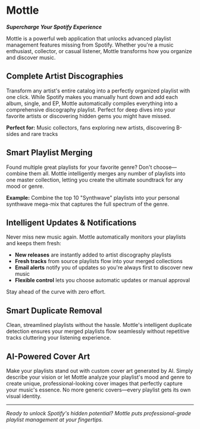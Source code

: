 # Mottle

***Supercharge Your Spotify Experience***

Mottle is a powerful web application that unlocks advanced playlist management features missing from Spotify. Whether
you're a music enthusiast, collector, or casual listener, Mottle transforms how you organize and discover music.

## Complete Artist Discographies

Transform any artist's entire catalog into a perfectly organized playlist with one click. While Spotify makes you
manually hunt down and add each album, single, and EP, Mottle automatically compiles everything into a comprehensive
discography playlist. Perfect for deep dives into your favorite artists or discovering hidden gems you might have
missed.

**Perfect for:** Music collectors, fans exploring new artists, discovering B-sides and rare tracks

## Smart Playlist Merging

Found multiple great playlists for your favorite genre? Don't choose—combine them all. Mottle intelligently merges any
number of playlists into one master collection, letting you create the ultimate soundtrack for any mood or genre.

**Example:** Combine the top 10 "Synthwave" playlists into your personal synthwave mega-mix that captures the full
spectrum of the genre.

## Intelligent Updates & Notifications

Never miss new music again. Mottle automatically monitors your playlists and keeps them fresh:
- **New releases** are instantly added to artist discography playlists
- **Fresh tracks** from source playlists flow into your merged collections
- **Email alerts** notify you of updates so you're always first to discover new music
- **Flexible control** lets you choose automatic updates or manual approval

Stay ahead of the curve with zero effort.

## Smart Duplicate Removal

Clean, streamlined playlists without the hassle. Mottle's intelligent duplicate detection ensures your merged playlists
flow seamlessly without repetitive tracks cluttering your listening experience.

## AI-Powered Cover Art

Make your playlists stand out with custom cover art generated by AI. Simply describe your vision or let Mottle analyze
your playlist's mood and genre to create unique, professional-looking cover images that perfectly capture your music's
essence. No more generic covers—every playlist gets its own visual identity.

---

*Ready to unlock Spotify's hidden potential? Mottle puts professional-grade playlist management at your fingertips.*
